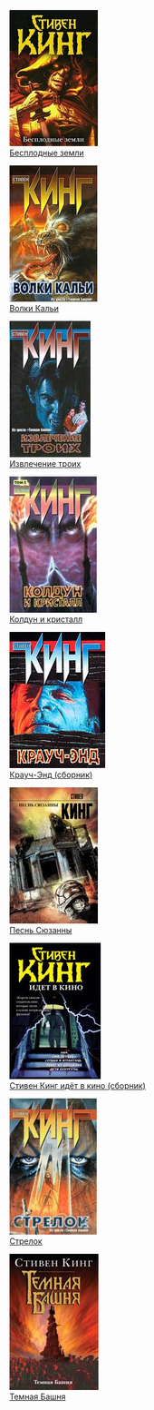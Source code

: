 ![](Бесплодные%20земли.jpg)  
[Бесплодные земли](Бесплодные%20земли.md)

![](Волки%20Кальи.jpg)  
[Волки Кальи](Волки%20Кальи.md)

![](Извлечение%20троих.jpg)  
[Извлечение троих](Извлечение%20троих.md)

![](Колдун%20и%20кристалл.jpg)  
[Колдун и кристалл](Колдун%20и%20кристалл.md)

![](Крауч-Энд%20(сборник).jpg)  
[Крауч-Энд (сборник)](Крауч-Энд%20(сборник).md)

![](Песнь%20Сюзанны.jpg)  
[Песнь Сюзанны](Песнь%20Сюзанны.md)

![](Стивен%20Кинг%20идёт%20в%20кино%20(сборник).jpg)  
[Стивен Кинг идёт в кино (сборник)](Стивен%20Кинг%20идёт%20в%20кино%20(сборник).md)

![](Стрелок.jpg)  
[Стрелок](Стрелок.md)

![](Темная%20Башня.jpg)  
[Темная Башня](Темная%20Башня.md)
